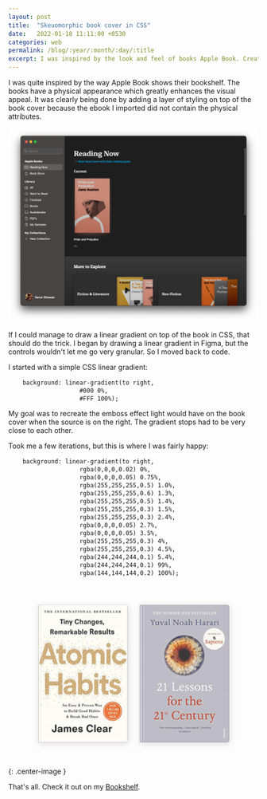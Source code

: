 ```yaml
---
layout: post
title:  "Skeuomorphic book cover in CSS"
date:   2022-01-18 11:11:00 +0530
categories: web
permalink: /blog/:year/:month/:day/:title
excerpt: I was inspired by the look and feel of books Apple Book. Created the same effect in CSS for the blog. 
---
```


I was quite inspired by the way Apple Book shows their bookshelf. The books have a physical appearance which greatly enhances the visual appeal. It was clearly being done by adding a layer of styling on top of the book cover because the ebook I imported did not contain the physical attributes.

![Apple Books](/assets/blog/images/apple-books.png)

If I could manage to draw a linear gradient on top of the book in CSS, that should do the trick. I began by drawing a linear gradient in Figma, but the controls wouldn't let me go very granular. So I moved back to code. 

I started with a simple CSS linear gradient:

```
    background: linear-gradient(to right, 
                    #000 0%, 
                    #FFF 100%);
```

My goal was to recreate the emboss effect light would have on the book cover when the source is on the right. The gradient stops had to be very close to each other.

Took me a few iterations, but this is where I was fairly happy:

```
    background: linear-gradient(to right,  
                    rgba(0,0,0,0.02) 0%,
                    rgba(0,0,0,0.05) 0.75%,
                    rgba(255,255,255,0.5) 1.0%,
                    rgba(255,255,255,0.6) 1.3%,
                    rgba(255,255,255,0.5) 1.4%,
                    rgba(255,255,255,0.3) 1.5%,
                    rgba(255,255,255,0.3) 2.4%,
                    rgba(0,0,0,0.05) 2.7%,
                    rgba(0,0,0,0.05) 3.5%,
                    rgba(255,255,255,0.3) 4%,
                    rgba(255,255,255,0.3) 4.5%,
                    rgba(244,244,244,0.1) 5.4%,
                    rgba(244,244,244,0.1) 99%,
                    rgba(144,144,144,0.2) 100%);
```

![Final effect](/assets/blog/images/bookshelf.png){: .center-image }


That's all. Check it out on my [Bookshelf](/bookshelf).